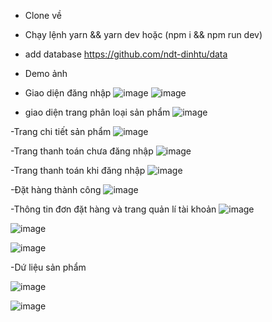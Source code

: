 - Clone về
- Chạy lệnh  yarn && yarn dev hoặc (npm i && npm run dev)
- add database https://github.com/ndt-dinhtu/data
- Demo ảnh

- Giao diện đăng nhập
  ![image](https://github.com/user-attachments/assets/2828c410-0be9-4fce-8c35-0af79a43dfb5)
  ![image](https://github.com/user-attachments/assets/e31c6612-51c5-4b88-be1a-3dc39b3b4f58)

- giao diện trang phân loại sản phẩm
  ![image](https://github.com/user-attachments/assets/4dc35dc2-a8e0-4910-aa45-f50f5805884a)

-Trang chi tiết sản phẩm
![image](https://github.com/user-attachments/assets/1bc3dbbc-3eec-416b-884d-071968baddd0)

-Trang thanh toán chưa đăng nhập
![image](https://github.com/user-attachments/assets/3da10ef8-b2d5-4b51-a9b8-d86d7c795e51)

-Trang thanh toán khi đăng nhập
![image](https://github.com/user-attachments/assets/2446f326-2fc1-41f8-910c-0c346db1e939)

-Đặt hàng thành công
![image](https://github.com/user-attachments/assets/a7ccd06d-ff72-4e67-a177-a319f08ba290)

-Thông tin đơn đặt hàng và trang quản lí tài khoản
![image](https://github.com/user-attachments/assets/dcf3d7ba-cc44-4706-9874-1ecfac034b84)

![image](https://github.com/user-attachments/assets/545495a2-f4bc-49f6-9af7-15e8259a6f73)

![image](https://github.com/user-attachments/assets/019b7034-fc1d-4d0e-a28c-98d6b5aa27bc)


-Dứ liệu sản phẩm 

![image](https://github.com/user-attachments/assets/51fb3401-dfce-4ca0-af7b-2d25655ee8e7)

![image](https://github.com/user-attachments/assets/4df3917a-63b4-411d-881b-80b33172a688)




